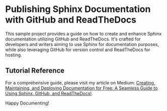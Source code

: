 # Publishing Sphinx Documentation with GitHub and ReadTheDocs

This sample project provides a guide on how to create and enhance Sphinx documentation utilizing GitHub and ReadTheDocs. It's crafted for developers and writers aiming to use Sphinx for documentation purposes, while also leveraging GitHub for version control and ReadTheDocs for hosting.

## Tutorial Reference
For a comprehensive guide, please visit my article on Medium: [Creating, Maintaining, and Deploying Documentation for Free: A Seamless Guide to Using Sphinx, GitHub, and ReadTheDocs!](https://medium.com/@saeiddrv/creating-maintaining-and-deploying-documentation-for-free-a-seamless-guide-to-using-sphinx-6e3c1ab59632).


Happy Documenting!


